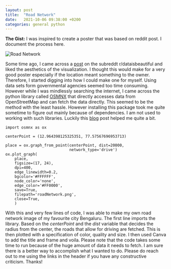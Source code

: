 ```yaml
---
layout: post
title:  "Road Network"
date:   2021-10-06 09:38:00 +0200
categories: general python
---
```


**The Gist:** I was inspired to create a poster that was based on reddit post. I document the process here.

<img src="{{site.url}}/assets/images/road_network_low.png" alt="Road Network">

Some time ago, I came across a [post](https://www.reddit.com/r/dataisbeautiful/comments/lnlkp5/mapping_the_main_roads_of_the_world_oc/) on the subreddt r/dataisbeautiful and liked the aesthetics of the visualization. I thought this would make for a very good poster especially if the location meant something to the owner. Therefore, I started digging into how I could make one for myself. Using data sets form governmental agencies seemed too time consuming. However while I was mindlessly searching the internet, I came across the python library called [OSMNX](https://osmnx.readthedocs.io/en/stable/) that directly accesses data from OpenStreetMap and can fetch the data directly. This seemed to be the method with the least hassle. However installing this package took me quite sometime to figure out mainly because of dependencies. I am not used to working with such libraries. Luckily this [blog](https://geoffboeing.com/2016/11/osmnx-python-street-networks/) post helped me quite a bit. 

```
import osmnx as ox

centerPoint = (12.964398125325351, 77.57567696953713)

place = ox.graph_from_point(centerPoint, dist=20000,
                            network_type='drive')
ox.plot_graph(
    place,
    figsize=(17, 24),
    dpi=400,
    edge_linewidth=0.2,
    bgcolor='#FFFFFF',
    node_color='none',
    edge_color='#FF0000',
    save=True,
    filepath='roadNetwork.png',
    close=True,
    )
```

With this and very few lines of code, I was able to make my own road network image of my favourite city Bengaluru. The first line imports the library. Based on the *centerPoint* and the *dist* variable that decides the radius from the center, the roads that allow for driving are fetched. This is then plotted with a specification of color, quality and size. I then used Canva to add the title and frame and voila. Please note that the code takes some time to run because of the huge amount of data it needs to fetch. I am sure there is a better way to accomplish what I wanted to do. Please do reach out to me using the links in the header if you have any constructive criticism. Thanks!